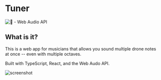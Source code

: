 # Tuner

![🎹 - Web Audio API](https://img.shields.io/badge/🎹-web_audio_API-2ea44f?logo=music)

## What is it?

This is a web app for musicians that allows you sound multiple drone notes at once -- even with multiple octaves.

Built with TypeScript, React, and the Web Audo API.

![screenshot](https://user-images.githubusercontent.com/1783464/165212165-5745e58b-7cf1-4a7f-8c57-b25540c528d3.png)
